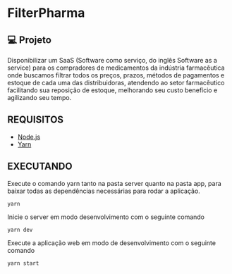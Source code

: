 # FilterPharma

## 💻 Projeto

Disponibilizar um SaaS (Software como serviço, do inglês Software as a service) para os
compradores de medicamentos da indústria farmacêutica onde buscamos filtrar todos os
preços, prazos, métodos de pagamentos e estoque de cada uma das distribuidoras, atendendo
ao setor farmacêutico facilitando sua reposição de estoque, melhorando seu custo benefício e
agilizando seu tempo.

## REQUISITOS

- [Node.js](https://nodejs.org/en/)
- [Yarn](https://yarnpkg.com/)

## EXECUTANDO

Execute o comando yarn tanto na pasta server quanto na pasta app, para baixar todas as dependências necessárias para rodar a aplicação.

```yarn
yarn
```

Inicie o server em modo desenvolvimento com o seguinte comando

```yarn
yarn dev
```

Execute a aplicação web em modo de desenvolvimento com o seguinte comando

```yarn
yarn start
```